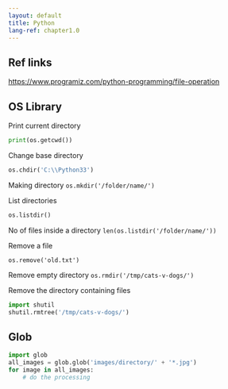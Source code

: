 ```yaml
---
layout: default
title: Python
lang-ref: chapter1.0
---
```

## Ref links
<https://www.programiz.com/python-programming/file-operation>
## OS Library

Print current directory
```python
print(os.getcwd())
```

Change base directory
```python
os.chdir('C:\\Python33')
```

Making directory
```os.mkdir('/folder/name/')```

List directories
```python
os.listdir()
```
No of files inside a directory
```len(os.listdir('/folder/name/'))```

Remove a file
```
os.remove('old.txt')
```

Remove empty directory
```os.rmdir('/tmp/cats-v-dogs/')```

Remove the directory containing files
```python
import shutil
shutil.rmtree('/tmp/cats-v-dogs/')
```


## Glob
```python
import glob
all_images = glob.glob('images/directory/' + '*.jpg')
for image in all_images:
	# do the processing
```
